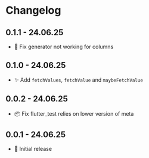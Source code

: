 # Changelog

## 0.1.1 - 24.06.25
- 🐛 Fix generator not working for columns

## 0.1.0 - 24.06.25
- ✨ Add `fetchValues`, `fetchValue` and `maybeFetchValue`

## 0.0.2 - 24.06.25
- 📦 Fix flutter_test relies on lower version of meta

## 0.0.1 - 24.06.25
- 🎉 Initial release